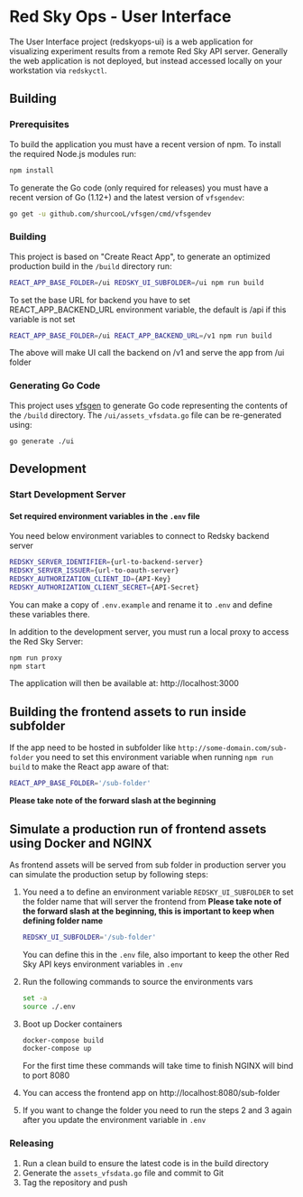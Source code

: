 # Red Sky Ops - User Interface

The User Interface project (redskyops-ui) is a web application for visualizing experiment results from a remote Red Sky API server. Generally the web application is not deployed, but instead accessed locally on your workstation via `redskyctl`.


## Building

### Prerequisites

To build the application you must have a recent version of npm. To install the required Node.js modules run:

```sh
npm install
```

To generate the Go code (only required for releases) you must have a recent version of Go (1.12+) and the latest version of `vfsgendev`:

```sh
go get -u github.com/shurcooL/vfsgen/cmd/vfsgendev
```


### Building

This project is based on "Create React App", to generate an optimized production build in the `/build` directory run:

```sh
REACT_APP_BASE_FOLDER=/ui REDSKY_UI_SUBFOLDER=/ui npm run build
```

To set the base URL for backend you have to set REACT_APP_BACKEND_URL environment variable, the default is /api if this variable is not set

```sh
REACT_APP_BASE_FOLDER=/ui REACT_APP_BACKEND_URL=/v1 npm run build
```

The above will make UI call the backend on /v1 and serve the app from /ui folder


### Generating Go Code

This project uses [vfsgen](https://github.com/shurcooL/vfsgen) to generate Go code representing the contents of the `/build` directory. The `/ui/assets_vfsdata.go` file can be re-generated using:

```
go generate ./ui
```


## Development

### Start Development Server

#### Set required environment variables in the `.env` file

You need below environment variables to connect to Redsky backend server

```sh
REDSKY_SERVER_IDENTIFIER={url-to-backend-server}
REDSKY_SERVER_ISSUER={url-to-oauth-server}
REDSKY_AUTHORIZATION_CLIENT_ID={API-Key}
REDSKY_AUTHORIZATION_CLIENT_SECRET={API-Secret}
```

You can make a copy of `.env.example` and rename it to `.env` and define these variables there.

In addition to the development server, you must run a local proxy to access the Red Sky Server:

```sh
npm run proxy
npm start
```

The application will then be available at: http://localhost:3000

## Building the frontend assets to run inside subfolder

If the app need to be hosted in subfolder like `http://some-domain.com/sub-folder` you need to set this environment variable when running `npm run build` to make the React app aware of that:

```sh
REACT_APP_BASE_FOLDER='/sub-folder'
```
**Please take note of the forward slash at the beginning**

## Simulate a production run of frontend assets using Docker and NGINX

As frontend assets will be served from sub folder in production server you can simulate the production setup by following steps:

1. You need a to define an environment variable `REDSKY_UI_SUBFOLDER` to set the folder name that will server the frontend from
   **Please take note of the forward slash at the beginning, this is important to keep when defining folder name**

   ```sh
   REDSKY_UI_SUBFOLDER='/sub-folder'
   ```

   You can define this in the `.env` file, also important to keep the other Red Sky API keys environment variables in `.env`

2. Run the following commands to source the environments vars

   ```sh
   set -a
   source ./.env
   ```

3. Boot up Docker containers

   ```sh
   docker-compose build
   docker-compose up
   ```

   For the first time these commands will take time to finish
   NGINX will bind to port 8080

4. You can access the frontend app on http://localhost:8080/sub-folder

5. If you want to change the folder you need to run the steps 2 and 3 again after you update the environment variable in `.env`

### Releasing

1. Run a clean build to ensure the latest code is in the build directory
2. Generate the `assets_vfsdata.go` file and commit to Git
3. Tag the repository and push

